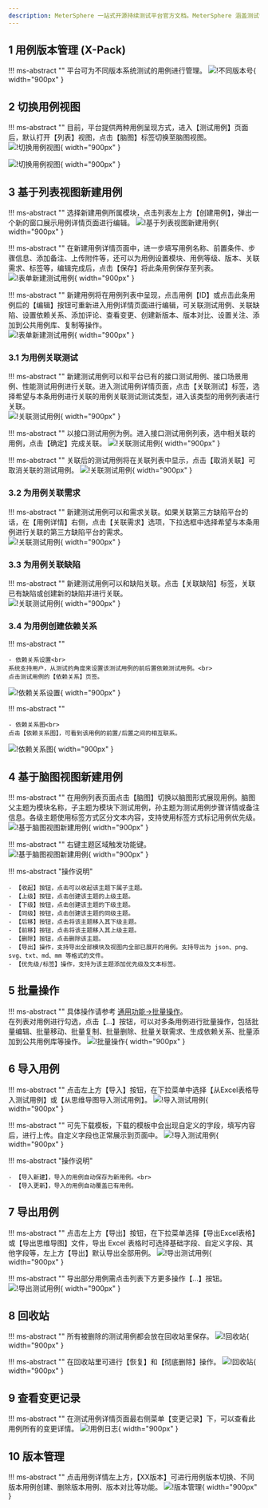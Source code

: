 ```yaml
---
description: MeterSphere 一站式开源持续测试平台官方文档。MeterSphere 涵盖测试管理、接口测试、UI 测试和性能测试等功能，全面兼容 JMeter、Selenium 等主流开源标准，有效助力开发和测试团队充分利用云弹性进行高度可 扩展的自动化测试，加速高质量的软件交付。
---
```


## 1 用例版本管理 (X-Pack)
!!! ms-abstract ""
    平台可为不同版本系统测试的用例进行管理。
![!不同版本号](../../../img/track/不同版本号.png){ width="900px" }

## 2 切换用例视图
!!! ms-abstract ""
    目前，平台提供两种用例呈现方式，进入【测试用例】页面后，默认打开【列表】视图，点击【脑图】标签切换至脑图视图。<br>
![!切换用例视图](../../../img/track/用例列表视图.png){ width="900px" }

![!切换用例视图](../../../img/track/用例脑图视图.png){ width="900px" }

## 3 基于列表视图新建用例
!!! ms-abstract ""
    选择新建用例所属模块，点击列表左上方【创建用例】，弹出一个新的窗口展示用例详情页面进行编辑。
![!基于列表视图新建用例](../../../img/track/新建测试用例.png){ width="900px" }

!!! ms-abstract ""
    在新建用例详情页面中，进一步填写用例名称、前置条件、步骤信息、添加备注、上传附件等，还可以为用例设置模块、用例等级、版本、关联需求、标签等，编辑完成后，点击【保存】将此条用例保存至列表。<br>
![!表单新建测试用例](../../../img/track/编辑新用例详情.png){ width="900px" }

!!! ms-abstract ""
    新建用例将在用例列表中呈现，点击用例【ID】或点击此条用例后的【编辑】按钮可重新进入用例详情页面进行编辑，可关联测试用例、关联缺陷、设置依赖关系、添加评论、查看变更、创建新版本、版本对比、设置关注、添加到公共用例库、复制等操作。<br>
![!表单新建测试用例](../../../img/track/新建用例展示.png){ width="900px" }

### 3.1 为用例关联测试
!!! ms-abstract ""
    新建测试用例可以和平台已有的接口测试用例、接口场景用例、性能测试用例进行关联。进入测试用例详情页面，点击【关联测试】标签，选择希望与本条用例进行关联的用例关联测试测试类型，进入该类型的用例列表进行关联。<br>
![!关联测试用例](../../../img/track/用例关联测试.png){ width="900px" }

!!! ms-abstract ""
    以接口测试用例为例。进入接口测试用例列表，选中相关联的用例，点击【确定】完成关联。
![!关联测试用例](../../../img/track/用例关联接口测试用例.png){ width="900px" }

!!! ms-abstract ""
    关联后的测试用例将在关联列表中显示，点击【取消关联】可取消关联的测试用例。
![!关联测试用例](../../../img/track/用例取消关联测试用例.png){ width="900px" }

### 3.2 为用例关联需求
!!! ms-abstract ""
    新建测试用例可以和需求关联。如果关联第三方缺陷平台的话，在【用例详情】右侧，点击【关联需求】选项，下拉选框中选择希望与本条用例进行关联的第三方缺陷平台的需求。<br>
![!关联测试用例](../../../img/track/用例关联需求.png){ width="900px" }

### 3.3 为用例关联缺陷
!!! ms-abstract ""
    新建测试用例可以和缺陷关联。点击【关联缺陷】标签，关联已有缺陷或创建新的缺陷并进行关联。<br>
![!关联测试用例](../../../img/track/用例关联缺陷.png){ width="900px" }

### 3.4 为用例创建依赖关系
!!! ms-abstract ""

    - 依赖关系设置<br>
    系统支持用户，从测试的角度来设置该测试用例的前后置依赖测试用例。<br>
    点击测试用例的【依赖关系】页签。
![!依赖关系设置](../../../img/track/依赖关系设置.png){ width="900px" }

!!! ms-abstract ""

    - 依赖关系图<br>
    点击【依赖关系图】，可看到该用例的前置/后置之间的相互联系。
![!依赖关系图](../../../img/track/依赖关系图.png){ width="900px" }

## 4 基于脑图视图新建用例
!!! ms-abstract ""
    在用例列表页面点击【脑图】切换以脑图形式展现用例。脑图父主题为模块名称，子主题为模块下测试用例，孙主题为测试用例步骤详情或备注信息。各级主题使用标签方式区分文本内容，支持使用标签方式标记用例优先级。<br>
![!基于脑图视图新建用例](../../../img/track/脑图创建测试用例.png){ width="900px" }

!!! ms-abstract ""
    右键主题区域触发功能键。<br>
![!基于脑图视图新建用例](../../../img/track/脑图用例编辑.png){ width="900px" }

!!! ms-abstract "操作说明"

    - 【收起】按钮，点击可以收起该主题下属子主题。
    - 【上级】按钮，点击创建该主题的上级主题。
    - 【下级】按钮，点击创建该主题的下级主题。
    - 【同级】按钮，点击创建该主题的同级主题。
    - 【后移】按钮，点击将该主题移入其下级主题。
    - 【前移】按钮，点击将该主题移入其上级主题。
    - 【删除】按钮，点击删除该主题。
    - 【导出】操作，支持导出全部模块及视图内全部已展开的用例。支持导出为 json、png、svg、txt、md、mm 等格式的文件。
    - 【优先级/标签】操作，支持为该主题添加优先级及文本标签。

## 5 批量操作
!!! ms-abstract ""
    具体操作请参考 [通用功能->批量操作](../../../general/#4)。<br>
    在列表对用例进行勾选，点击【…】按钮，可以对多条用例进行批量操作，包括批量编辑、批量移动、批量复制、批量删除、批量关联需求、生成依赖关系、批量添加到公共用例库等操作。
![!批量操作](../../../img/track/功能批量处理操作.png){ width="900px" }

## 6 导入用例
!!! ms-abstract ""
    点击左上方【导入】按钮，在下拉菜单中选择【从Excel表格导入测试用例】或【从思维导图导入测试用例】。
![!导入测试用例](../../../img/track/导入测试用例.png){ width="900px" }

!!! ms-abstract ""
    可先下载模板，下载的模板中会出现自定义的字段，填写内容后，进行上传。自定义字段也正常展示到页面中。
![!导入测试用例](../../../img/track/导入测试用例_1.png){ width="900px" }

!!! ms-abstract "操作说明"
    
    - 【导入新建】，导入的用例自动保存为新用例。<br>
    - 【导入更新】，导入的用例自动覆盖已有用例。

## 7 导出用例
!!! ms-abstract ""
    点击左上方【导出】按钮，在下拉菜单选择【导出Excel表格】或【导出思维导图】文件，导出 Excel 表格时可选择基础字段、自定义字段、其他字段等，左上方【导出】默认导出全部用例。
![!导出测试用例](../../../img/track/导出测试用例.png){ width="900px" }

!!! ms-abstract ""
    导出部分用例需点击列表下方更多操作【...】按钮。
![!导出测试用例](../../../img/track/导出测试用例_1.png){ width="900px" }

## 8 回收站
!!! ms-abstract ""
    所有被删除的测试用例都会放在回收站里保存。
![!回收站](../../../img/track/回收站1.png){ width="900px" }

!!! ms-abstract ""
    在回收站里可进行【恢复】和【彻底删除】操作。
![!回收站](../../../img/track/回收站2.png){ width="900px" }

## 9 查看变更记录
!!! ms-abstract ""
    在测试用例详情页面最右侧菜单【变更记录】下，可以查看此用例所有的变更详情。
![!用例日志](../../../img/track/用例日志1.png){ width="900px" }

## 10 版本管理
!!! ms-abstract ""
    点击用例详情左上方，【XX版本】可进行用例版本切换、不同版本用例创建、删除版本用例、版本对比等功能。
![!版本管理](../../../img/track/版本管理.png){ width="900px" }
